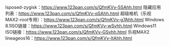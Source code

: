 lsposed-zygisk：https://www.123pan.com/s/QfmKVv-5SAhh.html
隐藏应用列表：https://www.123pan.com/s/QfmKVv-qSAhh.html
超级格机（乐视MAX2-root专用）：https://www.123pan.com/s/QfmKVv-g7Ahh.html
Windows 8.1ISO链接：https://www.123pan.com/s/QfmKVv-wSvhh.html
Windows11 ISO链接：https://www.123pan.com/s/QfmKVv-GSvhh.html
乐视MAX2 lineageos16：https://www.123pan.com/s/QfmKVv-ItAhh.html